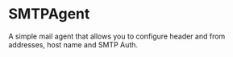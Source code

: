 # SMTPAgent

A simple mail agent that allows you to configure header and from addresses, host name and SMTP Auth.
